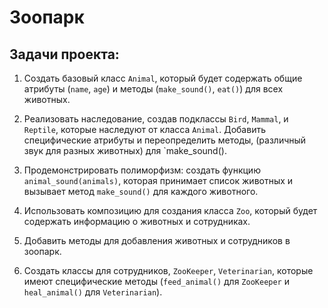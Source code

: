 # Зоопарк
## Задачи проекта:

1. Создать базовый класс `Animal`, который будет 
содержать общие атрибуты (`name`, `age`) и 
методы (`make_sound()`, `eat()`) для всех животных.

2. Реализовать наследование, создав подклассы 
`Bird`, `Mammal`, и `Reptile`, которые наследуют от класса 
`Animal`. Добавить специфические атрибуты и переопределить
методы, (различный звук для разных животных)
для `make_sound().

3. Продемонстрировать полиморфизм: создать функцию 
`animal_sound(animals)`, которая принимает список
животных и вызывает метод `make_sound()` 
для каждого животного.

4. Использовать композицию для создания класса `Zoo`,
который будет содержать информацию о животных и
сотрудниках. 
5. Добавить методы для добавления животных 
и сотрудников в зоопарк.
6. Создать классы для сотрудников,
`ZooKeeper`, `Veterinarian`, которые имеют
специфические методы (`feed_animal()` 
для `ZooKeeper` и `heal_animal()` для `Veterinarian`).


 
